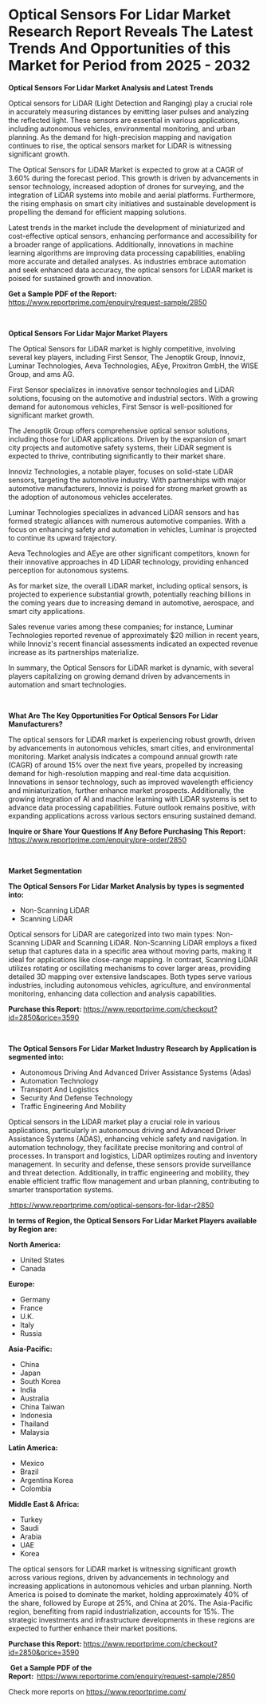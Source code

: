 <p><h1>Optical Sensors For Lidar Market Research Report Reveals The Latest Trends And Opportunities of this Market for Period from 2025 - 2032</h1></p><p><strong>Optical Sensors For Lidar Market Analysis and Latest Trends</strong></p>
<p><p>Optical sensors for LiDAR (Light Detection and Ranging) play a crucial role in accurately measuring distances by emitting laser pulses and analyzing the reflected light. These sensors are essential in various applications, including autonomous vehicles, environmental monitoring, and urban planning. As the demand for high-precision mapping and navigation continues to rise, the optical sensors market for LiDAR is witnessing significant growth.</p><p>The Optical Sensors for LiDAR Market is expected to grow at a CAGR of 3.60% during the forecast period. This growth is driven by advancements in sensor technology, increased adoption of drones for surveying, and the integration of LiDAR systems into mobile and aerial platforms. Furthermore, the rising emphasis on smart city initiatives and sustainable development is propelling the demand for efficient mapping solutions.</p><p>Latest trends in the market include the development of miniaturized and cost-effective optical sensors, enhancing performance and accessibility for a broader range of applications. Additionally, innovations in machine learning algorithms are improving data processing capabilities, enabling more accurate and detailed analyses. As industries embrace automation and seek enhanced data accuracy, the optical sensors for LiDAR market is poised for sustained growth and innovation.</p></p>
<p><strong>Get a Sample PDF of the Report:&nbsp;</strong> <a href="https://www.reportprime.com/enquiry/request-sample/2850?utm_campaign=2524&utm_medium=2&utm_source=Github&utm_content=ia&utm_term=18032025&utm_id=optical-sensors-for-lidar">https://www.reportprime.com/enquiry/request-sample/2850</a></p>
<p>&nbsp;</p>
<p><strong>Optical Sensors For Lidar Major Market Players</strong></p>
<p><p>The Optical Sensors for LiDAR market is highly competitive, involving several key players, including First Sensor, The Jenoptik Group, Innoviz, Luminar Technologies, Aeva Technologies, AEye, Proxitron GmbH, the WISE Group, and ams AG. </p><p>First Sensor specializes in innovative sensor technologies and LiDAR solutions, focusing on the automotive and industrial sectors. With a growing demand for autonomous vehicles, First Sensor is well-positioned for significant market growth.</p><p>The Jenoptik Group offers comprehensive optical sensor solutions, including those for LiDAR applications. Driven by the expansion of smart city projects and automotive safety systems, their LiDAR segment is expected to thrive, contributing significantly to their market share.</p><p>Innoviz Technologies, a notable player, focuses on solid-state LiDAR sensors, targeting the automotive industry. With partnerships with major automotive manufacturers, Innoviz is poised for strong market growth as the adoption of autonomous vehicles accelerates.</p><p>Luminar Technologies specializes in advanced LiDAR sensors and has formed strategic alliances with numerous automotive companies. With a focus on enhancing safety and automation in vehicles, Luminar is projected to continue its upward trajectory.</p><p>Aeva Technologies and AEye are other significant competitors, known for their innovative approaches in 4D LiDAR technology, providing enhanced perception for autonomous systems.</p><p>As for market size, the overall LiDAR market, including optical sensors, is projected to experience substantial growth, potentially reaching billions in the coming years due to increasing demand in automotive, aerospace, and smart city applications.</p><p>Sales revenue varies among these companies; for instance, Luminar Technologies reported revenue of approximately $20 million in recent years, while Innoviz's recent financial assessments indicated an expected revenue increase as its partnerships materialize.</p><p>In summary, the Optical Sensors for LiDAR market is dynamic, with several players capitalizing on growing demand driven by advancements in automation and smart technologies.</p></p>
<p>&nbsp;</p>
<p><strong>What Are The Key Opportunities For Optical Sensors For Lidar Manufacturers?</strong></p>
<p><p>The optical sensors for LiDAR market is experiencing robust growth, driven by advancements in autonomous vehicles, smart cities, and environmental monitoring. Market analysis indicates a compound annual growth rate (CAGR) of around 15% over the next five years, propelled by increasing demand for high-resolution mapping and real-time data acquisition. Innovations in sensor technology, such as improved wavelength efficiency and miniaturization, further enhance market prospects. Additionally, the growing integration of AI and machine learning with LiDAR systems is set to advance data processing capabilities. Future outlook remains positive, with expanding applications across various sectors ensuring sustained demand.</p></p>
<p><strong>Inquire or Share Your Questions If Any Before Purchasing This Report:</strong> <a href="https://www.reportprime.com/enquiry/pre-order/2850?utm_campaign=2524&utm_medium=2&utm_source=Github&utm_content=ia&utm_term=18032025&utm_id=optical-sensors-for-lidar">https://www.reportprime.com/enquiry/pre-order/2850</a></p>
<p>&nbsp;</p>
<p><strong>Market Segmentation</strong></p>
<p><strong>The Optical Sensors For Lidar Market Analysis by types is segmented into:</strong></p>
<p><ul><li>Non-Scanning LiDAR</li><li>Scanning LiDAR</li></ul></p>
<p><p>Optical sensors for LiDAR are categorized into two main types: Non-Scanning LiDAR and Scanning LiDAR. Non-Scanning LiDAR employs a fixed setup that captures data in a specific area without moving parts, making it ideal for applications like close-range mapping. In contrast, Scanning LiDAR utilizes rotating or oscillating mechanisms to cover larger areas, providing detailed 3D mapping over extensive landscapes. Both types serve various industries, including autonomous vehicles, agriculture, and environmental monitoring, enhancing data collection and analysis capabilities.</p></p>
<p><strong>Purchase this Report:&nbsp;</strong><a href="https://www.reportprime.com/checkout?id=2850&price=3590&utm_campaign=2524&utm_medium=2&utm_source=Github&utm_content=ia&utm_term=18032025&utm_id=optical-sensors-for-lidar">https://www.reportprime.com/checkout?id=2850&price=3590</a></p>
<p>&nbsp;</p>
<p><strong>The Optical Sensors For Lidar Market Industry Research by Application is segmented into:</strong></p>
<p><ul><li>Autonomous Driving And Advanced Driver Assistance Systems (Adas)</li><li>Automation Technology</li><li>Transport And Logistics</li><li>Security And Defense Technology</li><li>Traffic Engineering And Mobility</li></ul></p>
<p><p>Optical sensors in the LiDAR market play a crucial role in various applications, particularly in autonomous driving and Advanced Driver Assistance Systems (ADAS), enhancing vehicle safety and navigation. In automation technology, they facilitate precise monitoring and control of processes. In transport and logistics, LiDAR optimizes routing and inventory management. In security and defense, these sensors provide surveillance and threat detection. Additionally, in traffic engineering and mobility, they enable efficient traffic flow management and urban planning, contributing to smarter transportation systems.</p></p>
<p><a href="https://www.reportprime.com/optical-sensors-for-lidar-r2850?utm_campaign=2524&utm_medium=2&utm_source=Github&utm_content=ia&utm_term=18032025&utm_id=optical-sensors-for-lidar">&nbsp;https://www.reportprime.com/optical-sensors-for-lidar-r2850</a></p>
<p><strong>In terms of Region, the Optical Sensors For Lidar Market Players available by Region are:</strong></p>
<p>
    <p> <strong> North America: </strong>
        <ul>
            <li>United States</li>
            <li>Canada</li>
        </ul>
        </p> 
    <p> <strong> Europe: </strong>
        <ul>
            <li>Germany</li>
            <li>France</li>
            <li>U.K.</li>
            <li>Italy</li>
            <li>Russia</li>
        </ul>
        </p> 
    <p> <strong> Asia-Pacific: </strong>
        <ul>
            <li>China</li>
            <li>Japan</li>
            <li>South Korea</li>
            <li>India</li>
            <li>Australia</li>
            <li>China Taiwan</li>
            <li>Indonesia</li>
            <li>Thailand</li>
            <li>Malaysia</li>
        </ul>
        </p> 
    <p> <strong> Latin America: </strong>
        <ul>
            <li>Mexico</li>
            <li>Brazil</li>
            <li>Argentina Korea</li>
            <li>Colombia</li>
        </ul>
        </p> 
    <p> <strong> Middle East & Africa: </strong>
        <ul>
            <li>Turkey</li>
            <li>Saudi</li>
            <li>Arabia</li>
            <li>UAE</li>
            <li>Korea</li>
        </ul>
    </p>
    </p>
<p><p>The optical sensors for LiDAR market is witnessing significant growth across various regions, driven by advancements in technology and increasing applications in autonomous vehicles and urban planning. North America is poised to dominate the market, holding approximately 40% of the share, followed by Europe at 25%, and China at 20%. The Asia-Pacific region, benefiting from rapid industrialization, accounts for 15%. The strategic investments and infrastructure developments in these regions are expected to further enhance their market positions.</p></p>
<p><strong>Purchase this Report: </strong><a href="https://www.reportprime.com/checkout?id=2850&price=3590&utm_campaign=2524&utm_medium=2&utm_source=Github&utm_content=ia&utm_term=18032025&utm_id=optical-sensors-for-lidar">https://www.reportprime.com/checkout?id=2850&price=3590</a></p>
<p>&nbsp;<strong>Get a Sample PDF of the Report:&nbsp;&nbsp;</strong><a href="https://www.reportprime.com/enquiry/request-sample/2850?utm_campaign=2524&utm_medium=2&utm_source=Github&utm_content=ia&utm_term=18032025&utm_id=optical-sensors-for-lidar">https://www.reportprime.com/enquiry/request-sample/2850</a></p>
<p><strong></strong></p>
<p>Check more reports on <a href="https://www.reportprime.com/?utm_campaign=2524&utm_medium=2&utm_source=Github&utm_content=ia&utm_term=18032025&utm_id=optical-sensors-for-lidar">https://www.reportprime.com/</a></p>